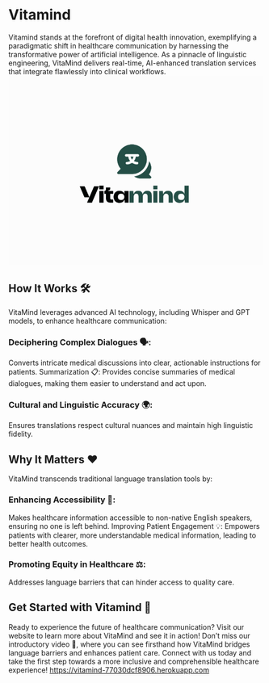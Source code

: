 # Vitamind
Vitamind stands at the forefront of digital health innovation, exemplifying a paradigmatic shift in healthcare communication by harnessing the transformative power of artificial intelligence. As a pinnacle of linguistic engineering, VitaMind delivers real-time, AI-enhanced translation services that integrate flawlessly into clinical workflows.
![VitaMind Logo](https://github.com/zoeshao0425/vitamind/blob/main/static/assets/img/logo.png "VitaMind")

## How It Works 🛠️
VitaMind leverages advanced AI technology, including Whisper and GPT models, to enhance healthcare communication:

### Deciphering Complex Dialogues 🗣️: 
Converts intricate medical discussions into clear, actionable instructions for patients.
Summarization 📋: Provides concise summaries of medical dialogues, making them easier to understand and act upon.
### Cultural and Linguistic Accuracy 🌍: 
Ensures translations respect cultural nuances and maintain high linguistic fidelity.

## Why It Matters ❤️
VitaMind transcends traditional language translation tools by:

### Enhancing Accessibility 🚀: 
Makes healthcare information accessible to non-native English speakers, ensuring no one is left behind.
Improving Patient Engagement 💡: Empowers patients with clearer, more understandable medical information, leading to better health outcomes.
### Promoting Equity in Healthcare ⚖️: 
Addresses language barriers that can hinder access to quality care.

## Get Started with Vitamind 🌟
Ready to experience the future of healthcare communication? Visit our website to learn more about VitaMind and see it in action! Don’t miss our introductory video 🎥, where you can see firsthand how VitaMind bridges language barriers and enhances patient care. Connect with us today and take the first step towards a more inclusive and comprehensible healthcare experience!
https://vitamind-77030dcf8906.herokuapp.com
